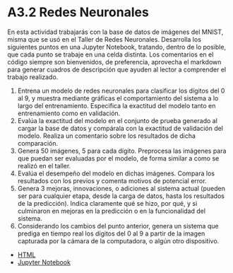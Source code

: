# A3.2 Redes Neuronales

En esta actividad trabajarás con la base de datos de imágenes del MNIST, misma que se usó en
el Taller de Redes Neuronales.
Desarrolla los siguientes puntos en una Jupyter Notebook, tratando, dentro de lo posible, que
cada punto se trabaje en una celda distinta. Los comentarios en el código siempre son
bienvenidos, de preferencia, aprovecha el markdown para generar cuadros de descripción que
ayuden al lector a comprender el trabajo realizado.
1. Entrena un modelo de redes neuronales para clasificar los dígitos del 0 al 9, y muestra
mediante gráficas el comportamiento del sistema a lo largo del entrenamiento. Especifica
la exactitud del modelo tanto en entrenamiento como en validación.
2. Evalúa la exactitud del modelo en el conjunto de prueba generado al cargar la base de
datos y compárala con la exactitud de validación del modelo. Realiza un comentario sobre
los resultados de dicha comparación.
3. Genera 50 imágenes, 5 para cada dígito. Preprocesa las imágenes para que puedan ser
evaluadas por el modelo, de forma similar a como se realizó en el taller.
4. Evalúa el desempeño del modelo en dichas imágenes. Compara los resultados con los
previos y comenta motivos de potencial error.
5. Genera 3 mejoras, innovaciones, o adiciones al sistema actual (pueden ser para cualquier
etapa, desde la carga de datos, hasta los resultados de la predicción). Indica claramente
qué se hizo, por qué, y si culminaron en mejoras en la predicción o en la funcionalidad
del sistema.
6. Considerando los cambios del punto anterior, genera un sistema que prediga en tiempo
real los dígitos del 0 al 9 a partir de la imagen capturada por la cámara de la computadora,
o algún otro dispositivo.

- [HTML](./A3_2_598557.html)
- [Jupyter Notebook](./A3_2_598557.ipynb)

